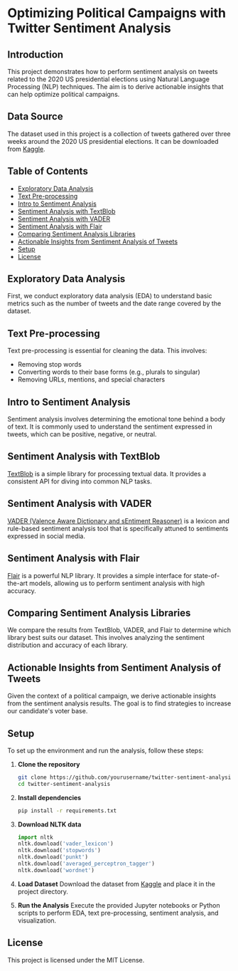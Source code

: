 # Optimizing Political Campaigns with Twitter Sentiment Analysis

## Introduction
This project demonstrates how to perform sentiment analysis on tweets related to the 2020 US presidential elections using Natural Language Processing (NLP) techniques. The aim is to derive actionable insights that can help optimize political campaigns. 

## Data Source
The dataset used in this project is a collection of tweets gathered over three weeks around the 2020 US presidential elections. It can be downloaded from [Kaggle](https://www.kaggle.com/datasets/manchunhui/us-election-2020-tweets/data).

## Table of Contents
- [Exploratory Data Analysis](#exploratory-data-analysis)
- [Text Pre-processing](#text-pre-processing)
- [Intro to Sentiment Analysis](#intro-to-sentiment-analysis)
- [Sentiment Analysis with TextBlob](#sentiment-analysis-with-textblob)
- [Sentiment Analysis with VADER](#sentiment-analysis-with-vader)
- [Sentiment Analysis with Flair](#sentiment-analysis-with-flair)
- [Comparing Sentiment Analysis Libraries](#comparing-sentiment-analysis-libraries)
- [Actionable Insights from Sentiment Analysis of Tweets](#actionable-insights-from-sentiment-analysis-of-tweets)
- [Setup](#setup)
- [License](#license)

## Exploratory Data Analysis
First, we conduct exploratory data analysis (EDA) to understand basic metrics such as the number of tweets and the date range covered by the dataset.

## Text Pre-processing
Text pre-processing is essential for cleaning the data. This involves:
- Removing stop words
- Converting words to their base forms (e.g., plurals to singular)
- Removing URLs, mentions, and special characters

## Intro to Sentiment Analysis
Sentiment analysis involves determining the emotional tone behind a body of text. It is commonly used to understand the sentiment expressed in tweets, which can be positive, negative, or neutral.

## Sentiment Analysis with TextBlob
[TextBlob](https://textblob.readthedocs.io/en/dev/) is a simple library for processing textual data. It provides a consistent API for diving into common NLP tasks.

## Sentiment Analysis with VADER
[VADER (Valence Aware Dictionary and sEntiment Reasoner)](https://github.com/cjhutto/vaderSentiment) is a lexicon and rule-based sentiment analysis tool that is specifically attuned to sentiments expressed in social media.

## Sentiment Analysis with Flair
[Flair](https://github.com/flairNLP/flair) is a powerful NLP library. It provides a simple interface for state-of-the-art models, allowing us to perform sentiment analysis with high accuracy.

## Comparing Sentiment Analysis Libraries
We compare the results from TextBlob, VADER, and Flair to determine which library best suits our dataset. This involves analyzing the sentiment distribution and accuracy of each library.

## Actionable Insights from Sentiment Analysis of Tweets
Given the context of a political campaign, we derive actionable insights from the sentiment analysis results. The goal is to find strategies to increase our candidate's voter base.

## Setup
To set up the environment and run the analysis, follow these steps:

1. **Clone the repository**
    ```bash
    git clone https://github.com/yourusername/twitter-sentiment-analysis.git
    cd twitter-sentiment-analysis
    ```

2. **Install dependencies**
    ```bash
    pip install -r requirements.txt
    ```

3. **Download NLTK data**
    ```python
    import nltk
    nltk.download('vader_lexicon')
    nltk.download('stopwords')
    nltk.download('punkt')
    nltk.download('averaged_perceptron_tagger')
    nltk.download('wordnet')
    ```

4. **Load Dataset**
    Download the dataset from [Kaggle](https://www.kaggle.com/datasets/manchunhui/us-election-2020-tweets/data) and place it in the project directory.

5. **Run the Analysis**
    Execute the provided Jupyter notebooks or Python scripts to perform EDA, text pre-processing, sentiment analysis, and visualization.

## License
This project is licensed under the MIT License.